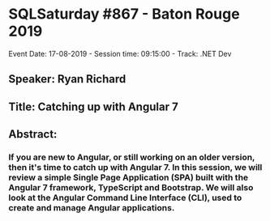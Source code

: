 # SQLSaturday #867 - Baton Rouge 2019
Event Date: 17-08-2019 - Session time: 09:15:00 - Track: .NET Dev
## Speaker: Ryan Richard
## Title: Catching up with Angular 7
## Abstract:
### If you are new to Angular, or still working on an older version, then it's time to catch up with Angular 7.  In this session, we will review a simple Single Page Application (SPA) built with the Angular 7 framework, TypeScript and Bootstrap.  We will also look at the Angular Command Line Interface (CLI), used to create and manage Angular applications.
